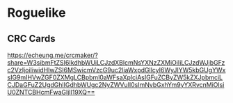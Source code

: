 # Roguelike

## CRC Cards

https://echeung.me/crcmaker/?share=W3sibmFtZSI6IkdhbWUiLCJzdXBlcmNsYXNzZXMiOiIiLCJzdWJjbGFzc2VzIjoiIiwidHlwZSI6MSwicmVzcG9uc2liaWxpdGllcyI6WyJIYW5kbGUgYWxsIG9mIHVwZGF0ZXMgLCBpbml0aWFsaXplciAsIGFuZCByZW5kZXJpbmciLCJDaGFuZ2UgdGhlIGdhbWUgc2NyZWVuIl0sImNvbGxhYm9yYXRvcnMiOlsiU0ZNTCBHcmFwaGljIl19XQ==  
